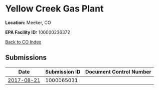 # Yellow Creek Gas Plant

**Location:** Meeker, CO

**EPA Facility ID:** 100000236372

[Back to CO Index](../../index.md)

## Submissions

| Date | Submission ID | Document Control Number |
|------|--------------|-------------------------|
| [2017-08-21](submissions/1000065031.md) | 1000065031 |  |
